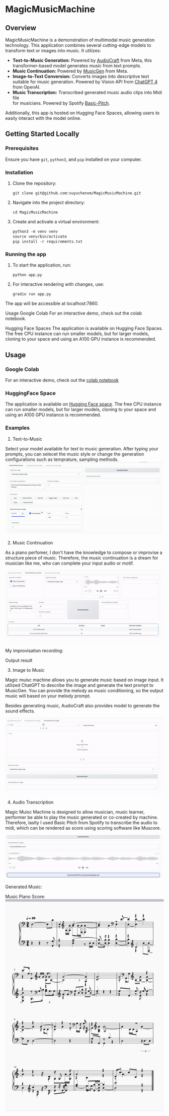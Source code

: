 # MagicMusicMachine

## Overview
MagicMusicMachine is a demonstration of multimodal music generation technology. This application combines several cutting-edge models to transform text or images into music. It utilizes:

- **Text-to-Music Generation:** Powered by [AudioCraft](https://github.com/facebookresearch/audiocraft) from Meta, this 
  transformer-based model generates music from text prompts.
- **Music Continuation:** Powered by [MusicGen](https://github.com/facebookresearch/audiocraft/blob/main/model_cards/MUSICGEN_MODEL_CARD.md) from Meta. 
- **Image-to-Text Conversion:** Converts images into descriptive text suitable for 
  music generation. Powered by Vision API from [ChatGPT 4](https://platform.openai.com/docs/guides/vision) from OpenAI.
- **Music Transcription:** Transcribed generated music audio clips into Midi file  
  for musicians. Powered by Spotify [Basic-Pitch](https://github.com/spotify/basic-pitch).

Additionally, this app is hosted on Hugging Face Spaces, allowing users to easily interact with the model online.

## Getting Started Locally

### Prerequisites
Ensure you have `git`, `python3`, and `pip` installed on your computer.

### Installation

1. Clone the repository:
   ```shell
   git clone git@github.com:suyuchenxm/MagicMusicMachine.git
    ```

2. Navigate into the project directory:

    ``` shell
   cd MagicMusicMachine
   ```

3. Create and activate a virtual environment:
    
    ```shell
    python3 -m venv venv
    source venv/bin/activate
    pip install -r requirements.txt
    ```

### Running the app
1. To start the application, run:
    ```shell
    python app.py
    ```
2. For interactive rendering with changes, use:
    
    ```shell
    gradio run app.py
    ```

The app will be accessible at localhost:7860.

Usage
Google Colab
For an interactive demo, check out the colab notebook.

Hugging Face Spaces
The application is available on Hugging Face Spaces. The free CPU instance can run smaller models, but for larger models, cloning to your space and using an A100 GPU instance is recommended.

## Usage
### Google Colab
For an interactive demo, check out the [colab notebook](MagicMusicMachine_Colab_Demo.ipynb)

### HuggingFace Space
The application is available on [Hugging Face space](https://huggingface.co/spaces/SuriC-nyc/MagicMusicMachine). 
The free CPU instance can run smaller models, but for larger models, 
cloning to your space and using an A100 GPU instance is recommended.


### Examples
1. Text-to-Music 

Select your model available for text to music generation. After typing your prompts, you can selecet the music style or change the generation configurations such as temprature, sampling methods. 
![alt text](data/readmedata/text-to-music.gif)

2. Music Continuation

As a piano perfomer, I don't have the knowledge to compose or improvise a structure piece of music. Therefore, the music continuation is a dream for musician like me, who can complete your input audio or motif. 


![alt text](data/readmedata/melody_continuation_recording.gif)

My improvisation recording: 

Output result



3. Image to Music

Magic muisc machine allows you to generate music based on image input. It utilized ChatGPT to describe the image and generate the text prompt to MusicGen. You can provide the melody as music conditioning, so the output music will based on your melody prompt. 

Besides generating music, AudioCraft also provides model to generate the sound effects. 

![alt text](data/readmedata/image-to-music-recording.gif)

4. Audio Transcription 

Magic Muisc Machine is designed to allow musician, music learner, performer be able to play the music generated or co-created by machine. Therefore, lastly I used Basic Pitch from Spotify to transcribe the audio to midi, which can be rendered as score using scoring software like Muscore. 

![alt text](data/readmedata/audio-transcription.gif)

Generated Music:

Music Piano Score:
![alt text](data/readmedata/image-to-music-score.png)

